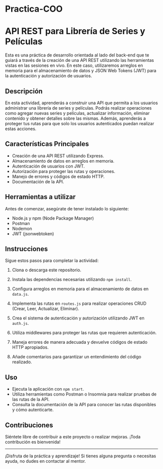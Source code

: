 # Practica-COO

# API REST para Librería de Series y Películas

Esta es una práctica de desarrollo orientada al lado del back-end que te guiará a través de la creación de una API REST utilizando las herramientas vistas en las sesiones en vivo. En este caso, utilizaremos arreglos en memoria para el almacenamiento de datos y JSON Web Tokens (JWT) para la autenticación y autorización de usuarios.

## Descripción

En esta actividad, aprenderás a construir una API que permita a los usuarios administrar una librería de series y películas. Podrás realizar operaciones como agregar nuevas series y películas, actualizar información, eliminar contenido y obtener detalles sobre las mismas. Además, aprenderás a proteger tus rutas para que solo los usuarios autenticados puedan realizar estas acciones.

## Características Principales

- Creación de una API REST utilizando Express.
- Almacenamiento de datos en arreglos en memoria.
- Autenticación de usuarios con JWT.
- Autorización para proteger las rutas y operaciones.
- Manejo de errores y códigos de estado HTTP.
- Documentación de la API.

## Herramientas a utilizar

Antes de comenzar, asegúrate de tener instalado lo siguiente:

- Node.js y npm (Node Package Manager)
- Postman
- Nodemon
- JWT (jsonwebtoken)

## Instrucciones

Sigue estos pasos para completar la actividad:

1. Clona o descarga este repositorio.

2. Instala las dependencias necesarias utilizando `npm install`.

3. Configura arreglos en memoria para el almacenamiento de datos en `data.js`.

4. Implementa las rutas en `routes.js` para realizar operaciones CRUD (Crear, Leer, Actualizar, Eliminar).

5. Crea el sistema de autenticación y autorización utilizando JWT en `auth.js`.

6. Utiliza middlewares para proteger las rutas que requieren autenticación.

7. Maneja errores de manera adecuada y devuelve códigos de estado HTTP apropiados.

8. Añade comentarios para garantizar un entendimiento del código realizado.

## Uso

- Ejecuta la aplicación con `npm start`.
- Utiliza herramientas como Postman o Insomnia para realizar pruebas de las rutas de la API.
- Consulta la documentación de la API para conocer las rutas disponibles y cómo autenticarte.

## Contribuciones

Siéntete libre de contribuir a este proyecto o realizar mejoras. ¡Toda contribución es bienvenida!

---

¡Disfruta de la práctica y aprendizaje! Si tienes alguna pregunta o necesitas ayuda, no dudes en contactar al mentor.
